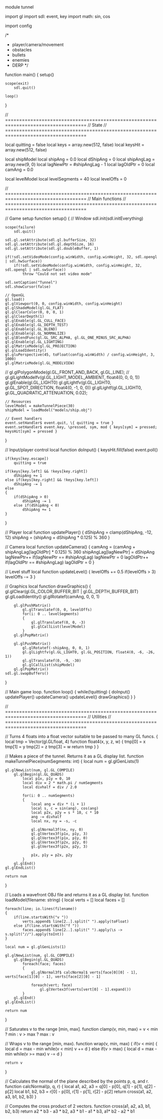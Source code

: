 module tunnel

import gl
import sdl: event, key
import math: sin, cos

import config

/*
- player/camera/movement
- obstacles
- bullets
- enemies
- DERP
*/

function main()
{
	setup()

	scope(exit)
		sdl.quit()

	loop()
}

// ===================================================================================
// State
// ===================================================================================

local quitting = false
local keys = array.new(512, false)
local keysHit = array.new(512, false)

local shipModel
local shipAng = 0.0
local dShipAng = 0
local shipAngLag = array.new(9, 0)
local lagNewPtr = #shipAngLag - 1
local lagOldPtr = 0
local camAng = 0.0

local levelModel
local levelSegments = 40
local levelOffs = 0

// ===================================================================================
// Main functions
// ===================================================================================

// Game setup
function setup()
{
	// Window
	sdl.init(sdl.initEverything)

	scope(failure)
		sdl.quit()

	sdl.gl.setAttribute(sdl.gl.bufferSize, 32)
	sdl.gl.setAttribute(sdl.gl.depthSize, 16)
	sdl.gl.setAttribute(sdl.gl.doubleBuffer, 1)

	if(!sdl.setVideoMode(config.winWidth, config.winHeight, 32, sdl.opengl | sdl.hwSurface))
		if(!sdl.setVideoMode(config.winWidth, config.winHeight, 32, sdl.opengl | sdl.swSurface))
			throw "Could not set video mode"

	sdl.setCaption("Tunnel")
	sdl.showCursor(false)

	// OpenGL
	gl.load()
	gl.glViewport(0, 0, config.winWidth, config.winHeight)
	gl.glShadeModel(gl.GL_FLAT)
	gl.glClearColor(0, 0, 0, 1)
	gl.glClearDepth(1)
	gl.glEnable(gl.GL_CULL_FACE)
	gl.glEnable(gl.GL_DEPTH_TEST)
	gl.glEnable(gl.GL_BLEND)
	gl.glEnable(gl.GL_NORMALIZE)
	gl.glBlendFunc(gl.GL_SRC_ALPHA, gl.GL_ONE_MINUS_SRC_ALPHA)
	gl.glEnable(gl.GL_LIGHTING)
	gl.glMatrixMode(gl.GL_PROJECTION)
	gl.glLoadIdentity()
	gl.gluPerspective(45, toFloat(config.winWidth) / config.winHeight, 3, 1000)
	gl.glMatrixMode(gl.GL_MODELVIEW)
// 	gl.glPolygonMode(gl.GL_FRONT_AND_BACK, gl.GL_LINE);
// 	gl.glLightModelfv(gl.GL_LIGHT_MODEL_AMBIENT, float4(0, 0, 0, 1))
	gl.glEnable(gl.GL_LIGHT0)
	gl.glLightfv(gl.GL_LIGHT0, gl.GL_SPOT_DIRECTION, float4(0, -1, 0, 0))
	gl.glLightf(gl.GL_LIGHT0, gl.GL_QUADRATIC_ATTENUATION, 0.02);

	// Resources
	levelModel = makeTunnelPiece(30)
	shipModel = loadModel("models/ship.obj")
	
	// Event handlers
	event.setHandler$ event.quit, \{ quitting = true }
	event.setHandler$ event.key, \pressed, sym, mod { keys[sym] = pressed; keysHit[sym] = pressed }
}

// Input/player control
local function doInput()
{
	keysHit.fill(false)
	event.poll()

	if(keys[key.escape])
		quitting = true

	if(keys[key.left] && !keys[key.right])
		dShipAng += 1
	else if(keys[key.right] && !keys[key.left])
		dShipAng -= 1
	else
	{
		if(dShipAng > 0)
			dShipAng -= 1
		else if(dShipAng < 0)
			dShipAng += 1
	}
}

// Player
local function updatePlayer()
{
	dShipAng = clamp(dShipAng, -12, 12)
	shipAng = (shipAng + dShipAng * 0.125) % 360
}

// Camera
local function updateCamera()
{
	camAng = (camAng + shipAngLag[lagOldPtr] * 0.125) % 360
	shipAngLag[lagNewPtr] = dShipAng
	lagNewPtr++
	if(lagNewPtr == #shipAngLag)
		lagNewPtr = 0
	lagOldPtr++
	if(lagOldPtr == #shipAngLag)
		lagOldPtr = 0
}

// Level stuff
local function updateLevel()
{
	levelOffs += 0.5
	if(levelOffs > 3)
		levelOffs -= 3
}

// Graphics
local function drawGraphics()
{
	gl.glClear(gl.GL_COLOR_BUFFER_BIT | gl.GL_DEPTH_BUFFER_BIT)
		gl.glLoadIdentity()
		gl.glRotatef(camAng, 0, 0, 1)

		gl.glPushMatrix()
			gl.glTranslatef(0, 0, levelOffs)
			for(i: 0 .. levelSegments)
			{
				gl.glTranslatef(0, 0, -3)
				gl.glCallList(levelModel)
			}
		gl.glPopMatrix()

		gl.glPushMatrix()
			gl.glRotatef(-shipAng, 0, 0, 1)
			gl.glLightfv(gl.GL_LIGHT0, gl.GL_POSITION, float4(0, -6, -26, 1))
			gl.glTranslatef(0, -9, -30)
			gl.glCallList(shipModel)
		gl.glPopMatrix()
	sdl.gl.swapBuffers()
}

// Main game loop.
function loop()
{
	while(!quitting)
	{
		doInput()
		updatePlayer()
		updateCamera()
		updateLevel()
		drawGraphics()
	}
}

// ===================================================================================
// Utilities
// ===================================================================================

// Turns 4 floats into a float vector suitable to be passed to many GL funcs.
{
	local tmp = Vector(gl.GLfloat, 4)
	function float4(x, y, z, w)
	{
		tmp[0] = x
		tmp[1] = y
		tmp[2] = z
		tmp[3] = w
		return tmp
	}
}

// Makes a piece of the tunnel. Returns it as a GL display list.
function makeTunnelPiece(numSegments: int)
{
	local num = gl.glGenLists(1)

	gl.glNewList(num, gl.GL_COMPILE)
		gl.glBegin(gl.GL_QUADS)
			local p1x, p1y = 0, 10
			local div = 2 * math.pi / numSegments
			local divhalf = div / 2.0

			for(i: 0 .. numSegments)
			{
				local ang = div * (i + 1)
				local s, c = sin(ang), cos(ang)
				local p2x, p2y = s * 10, c * 10
				ang -= divhalf
				local nx, ny = -s, -c

				gl.glNormal3f(nx, ny, 0)
				gl.glVertex3f(p1x, p1y, 3)
				gl.glVertex3f(p1x, p1y, 0)
				gl.glVertex3f(p2x, p2y, 0)
				gl.glVertex3f(p2x, p2y, 3)

				p1x, p1y = p2x, p2y
			}
		gl.glEnd()
	gl.glEndList()

	return num
}

// Loads a wavefront OBJ file and returns it as a GL display list.
function loadModel(filename: string)
{
	local verts = []
	local faces = []

	foreach(line; io.lines(filename))
	{
		if(line.startsWith("v "))
			verts.append$ line[2..].split(" ").apply(toFloat)
		else if(line.startsWith("f "))
			faces.append$ line[2..].split(" ").apply(\s -> s.split("//").apply(toInt))
	}

	local num = gl.glGenLists(1)
	
	gl.glNewList(num, gl.GL_COMPILE)
		gl.glBegin(gl.GL_QUADS)
			foreach(face; faces)
			{
				gl.glNormal3f$ calcNormal$ verts[face[0][0] - 1], verts[face[1][0] - 1], verts[face[2][0] - 1]

				foreach(vert; face)
					gl.glVertex3f(verts[vert[0] - 1].expand())
			}
		gl.glEnd()
	gl.glEndList()

	return num
}

// Saturates v to the range [min, max].
function clamp(v, min, max) =
	v < min ? min : v > max ? max : v

// Wraps v to the range [min, max).
function wrap(v, min, max)
{
	if(v < min)
	{
		local d = max - min
		while(v < min)
			v += d
	}
	else if(v > max)
	{
		local d = max - min
		while(v >= max)
			v -= d
	}

	return v
}

// Calculates the normal of the plane described by the points p, q, and r.
function calcNormal(p, q, r)
{
	local a1, a2, a3 = q[0] - p[0], q[1] - p[1], q[2] - p[2]
	local b1, b2, b3 = r[0] - p[0], r[1] - p[1], r[2] - p[2]
	return cross(a1, a2, a3, b1, b2, b3)
}

// Computes the cross product of 2 vectors.
function cross(a1, a2, a3, b1, b2, b3)
	return a2 * b3 - a3 * b2, a3 * b1 - a1 * b3, a1* b2 - a2 * b1